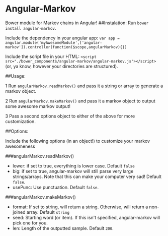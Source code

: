 # Angular-Markov
Bower module for Markov chains in Angular!
##Instalation:
Run ```bower install angular-markov```.

Include the dependency in your angular app:
```var app = angular.module('myAwesomeModule',['angular-markov']).controller(function($scope,angularMarkov){})```

Include the script file in your HTML: 
```<script src="./bower_components/angular-markov/angular-markov.js"></script>``` 
(or, ya know, however your directories are structured).

##Usage: 

 1 Run ```angularMarkov.readMarkov()``` and pass it a string or array to generate a markov object.

 2 Run ```angularMarkov.makeMarkov()``` and pass it a markov object to output some awesome markov output!

 3 Pass a second options object to either of the above for more customization.

##Options:

Include the following options (in an object!) to customize your markov awesomeness

###angularMarkov.readMarkov()

 - lower: if set to true, everything is lower case. Default ```false```
 - big: if set to true, angular-markov will still parse very large strings/arrays. Note that this can make your computer very sad! Default ```false```.
 - usePunc: Use punctuation. Default ```false```.

###angularMarkov.makeMarkov()
	
 - format: If set to string, will return a string. Otherwise, will return a non-joined array. Default ```string```
 - seed: Starting word (or item). If this isn't specified, angular-markov will pick one for you.
 - len: Length of the outputted sample. Default ```200```.
